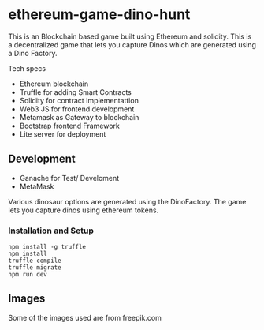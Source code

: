 # ethereum-game-dino-hunt

This is an Blockchain based game built using Ethereum and solidity. This is a decentralized game that lets you capture Dinos which are generated using a Dino Factory. 

Tech specs
- Ethereum blockchain
- Truffle for adding Smart Contracts
- Solidity for contract Implementattion
- Web3 JS for frontend development
- Metamask as Gateway to blockchain
- Bootstrap frontend Framework
- Lite server for deployment

## Development
- Ganache for Test/ Develoment 
- MetaMask 

Various dinosaur options are generated using the DinoFactory. The game lets you capture dinos using ethereum tokens.

### Installation and Setup
```
npm install -g truffle
npm install
truffle compile
truffle migrate
npm run dev
```

## Images
Some of the images used are from freepik.com
